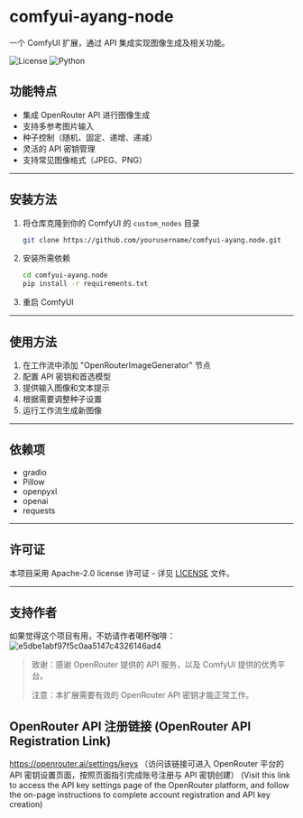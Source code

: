 # comfyui-ayang-node

一个 ComfyUI 扩展，通过 API 集成实现图像生成及相关功能。

![License](https://img.shields.io/badge/license-MIT-blue.svg)
![Python](https://img.shields.io/badge/python-3.8+-green.svg)

## 功能特点
- 集成 OpenRouter API 进行图像生成
- 支持多参考图片输入
- 种子控制（随机、固定、递增、递减）
- 灵活的 API 密钥管理
- 支持常见图像格式（JPEG、PNG）

---

## 安装方法
1. 将仓库克隆到你的 ComfyUI 的 `custom_nodes` 目录
   ```bash
   git clone https://github.com/yourusername/comfyui-ayang.node.git
   ```

2. 安装所需依赖
   ```bash
   cd comfyui-ayang.node
   pip install -r requirements.txt
   ```

3. 重启 ComfyUI

---

## 使用方法
1. 在工作流中添加 "OpenRouterImageGenerator" 节点
2. 配置 API 密钥和首选模型
3. 提供输入图像和文本提示
4. 根据需要调整种子设置
5. 运行工作流生成新图像

---

## 依赖项
- gradio
- Pillow
- openpyxl
- openai
- requests

---

## 许可证
本项目采用 Apache-2.0 license 许可证 - 详见 [LICENSE](LICENSE) 文件。

---

## 支持作者
如果觉得这个项目有用，不妨请作者喝杯咖啡：
![e5dbe1abf97f5c0aa5147c4326146ad4](https://github.com/user-attachments/assets/690cbc05-63f9-4150-890d-08cd727f615a)



> 致谢：感谢 OpenRouter 提供的 API 服务，以及 ComfyUI 提供的优秀平台。
> 
> 注意：本扩展需要有效的 OpenRouter API 密钥才能正常工作。
## OpenRouter API 注册链接 (OpenRouter API Registration Link)
https://openrouter.ai/settings/keys
（访问该链接可进入 OpenRouter 平台的 API 密钥设置页面，按照页面指引完成账号注册与 API 密钥创建）
(Visit this link to access the API key settings page of the OpenRouter platform, and follow the on-page instructions to complete account registration and API key creation)
